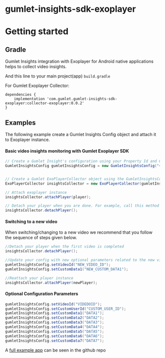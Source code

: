 # gumlet-insights-sdk-exoplayer

# Getting started
## Gradle
Gumlet Insights integration with Exoplayer for Android native applications helps to collect video insights. 

And this line to your main project(app) `build.gradle`

For Gumlet Exoplayer Collector:
```
dependencies {
    implementation 'com.gumlet.gumlet-insights-sdk-exoplayer:collector-exoplayer:0.0.2'
}
```

## Examples

The following example create a Gumlet Insights Config object and attach it to Exoplayer instance.

#### Basic video insights monitoring with Gumlet Exoplayer SDK
```java
// Create a Gumlet Insight's configuration using your Property Id and Context object
GumletInsightsConfig gumletInsightsConfig = new GumletInsightsConfig("<PROPERTY_ID>", "<CONTEXT>");


// Create a Gumlet ExoPlayerCollector object using the GumletInsightsConfig that we have just created
ExoPlayerCollector insightsCollector = new ExoPlayerCollector(gumletInsightsConfig, <CONTEXT object>);

// Attach exoplayer instance
insightsCollector.attachPlayer(player);

// Detach your player when you are done. For example, call this method when you call the release() method
insightsCollector.detachPlayer();
```

#### Switching to a new video
When switching/changing to a new video we recommend that you follow the sequence of steps given below.

```java
//Detach your player when the first video is completed 
insightsCollector.detachPlayer();

//Update your config with new optional parameters related to the new video playback
gumletInsightsConfig.setVideoId("NEW_VIDEO_ID");
gumletInsightsConfig.setCustomData1("NEW_CUSTOM_DATA1"); 

//Reattach your player instance 
insightsCollector.attachPlayer(newPlayer);
``` 


#### Optional Configuration Parameters
```java
gumletInsightsConfig.setVideoId("VIDEDOID");
gumletInsightsConfig.setCustomUserId("CUSTOM_USER_ID");
gumletInsightsConfig.setCustomData1("DATA1");
gumletInsightsConfig.setCustomData2("DATA2");
gumletInsightsConfig.setCustomData3("DATA3");
gumletInsightsConfig.setCustomData4("DATA4");
gumletInsightsConfig.setCustomData5("DATA5");
gumletInsightsConfig.setCustomData6("DATA6");
gumletInsightsConfig.setCustomData7("DATA7"); 

```

A [full example app](https://github.com/gumlet/gumlet-insights-sdk-exoplayer/tree/main/app/src) can be seen in the github repo